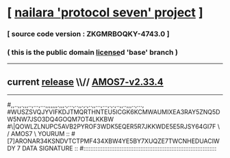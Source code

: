 
# [ [nailara 'protocol seven' project](http://nailara.network/) ]

### [ source code version : ZKGMRBOQKY-4743.0 ]

### ( this is the public domain [license](../license)d 'base' branch )
---
## current [release](https://github.com/nailara-technologies/protocol-7/releases) \\\\// [AMOS7-v2.33.4](https://github.com/nailara-technologies/protocol-7/releases/tag/AMOS7-v2.33.4)
---

#,,..,,.,,,..,...,...,,,,,,,.,,,.,...,..,,.,.,..,,...,...,.,.,..,,..,,,..,...,
#WUSZSVQJYVIFKDJTMQRTHNTEU5ICGK6KCMWAUMIXEA3RAY5ZNQ5DW5NW7JSO3DQ4GOQM7OT4LKKBW
#\\\|QOWLZLNUPC5AVB2PYROF3WDK5EQER5R7JKKWDE5E5RJSY64GI7F \ / AMOS7 \ YOURUM ::
#\[7]ARONAR34KSNDVTCTPMF434XBW4YE5BY7XUQZE7TWCNHEDUACIWDY 7  DATA SIGNATURE ::
#:::::::::::::::::::::::::::::::::::::::::::::::::::::::::::::::::::::::::::::
